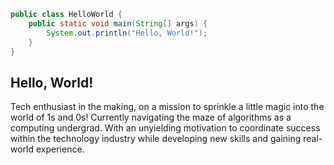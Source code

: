 ```java
public class HelloWorld {
    public static void main(String[] args) {
        System.out.println("Hello, World!");
    }
}
```

## Hello, World!

Tech enthusiast in the making, on a mission to sprinkle a little magic into the world of 1s and 0s! Currently navigating the maze of algorithms as a computing undergrad. With an unyielding motivation to coordinate success within the technology industry while developing new skills and gaining real-world experience.

<!---
# About Me

- 👋 Hi, I’m @Preetha
- 👀 I’m interested in ...
- 🌱 I’m currently learning ...
- 💞️ I’m looking to collaborate on ...
- 📫 How to reach me ...

<!---
prthc/prthc is a ✨ special ✨ repository because its `README.md` (this file) appears on your GitHub profile.
You can click the Preview link to take a look at your changes.
--->
